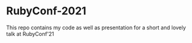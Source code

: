 # RubyConf-2021
This repo contains my code as well as presentation for a short and lovely talk at RubyConf'21
